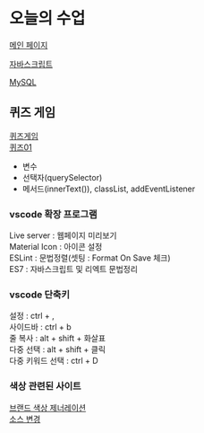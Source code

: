 # 오늘의 수업
[메인 페이지](https://hyunminkim93.github.io/class2024/)   

[자바스크립트](https://hyunminkim93.github.io/class2024/javascript/index.html)  

[MySQL](https://hyunminkim93.github.io/class2024/mysql/index.html)  

## 퀴즈 게임
[퀴즈게임](https://hyunminkim93.github.io/class2024/quiz/index.html)   
[퀴즈01](https://hyunminkim93.github.io/class2024/quiz/quiz01.html)   
- 변수   
- 선택자(querySelector)   
- 메서드(innerText()), classList, addEventListener   
   
   
### vscode 확장 프로그램   
Live server : 웹페이지 미리보기   
Material Icon : 아이콘 설정   
ESLint : 문법정렬(셋팅 : Format On Save 체크)   
ES7 : 자바스크립트 및 리엑트 문법정리     

### vscode 단축키   
설정 : ctrl + ,   
사이드바 : ctrl + b      
줄 복사 : alt + shift + 화살표   
다중 선택 : alt + shift + 클릭   
다중 키워드 선택 : ctrl + D   

### 색상 관련된 사이트
[브랜드 색상 제너레이션](https://huemint.com/brand-intersection/)  
[소스 변경](https://www.sassmeister.com/)    